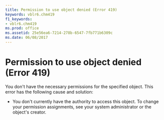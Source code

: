 ```yaml
---
title: Permission to use object denied (Error 419)
keywords: vblr6.chm419
f1_keywords:
- vblr6.chm419
ms.prod: office
ms.assetid: 25e56ea6-7214-278b-6547-7fb771b6309c
ms.date: 06/08/2017
---
```



# Permission to use object denied (Error 419)

You don't have the necessary permissions for the specified object. This error has the following cause and solution:



- You don't currently have the authority to access this object. To change your permission assignments, see your system administrator or the object's creator.
    


